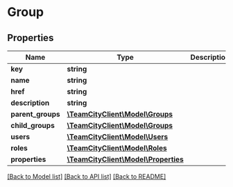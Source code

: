 # Group

## Properties
Name | Type | Description | Notes
------------ | ------------- | ------------- | -------------
**key** | **string** |  | [optional] 
**name** | **string** |  | [optional] 
**href** | **string** |  | [optional] 
**description** | **string** |  | [optional] 
**parent_groups** | [**\TeamCityClient\Model\Groups**](Groups.md) |  | [optional] 
**child_groups** | [**\TeamCityClient\Model\Groups**](Groups.md) |  | [optional] 
**users** | [**\TeamCityClient\Model\Users**](Users.md) |  | [optional] 
**roles** | [**\TeamCityClient\Model\Roles**](Roles.md) |  | [optional] 
**properties** | [**\TeamCityClient\Model\Properties**](Properties.md) |  | [optional] 

[[Back to Model list]](../README.md#documentation-for-models) [[Back to API list]](../README.md#documentation-for-api-endpoints) [[Back to README]](../README.md)


